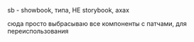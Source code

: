 sb - showbook, типа, НЕ storybook, ахах

сюда просто выбрасываю все компоненты с патчами, для переиспользования

